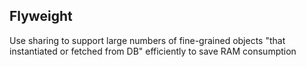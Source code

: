 ## Flyweight
Use sharing to support large numbers of fine-grained objects "that instantiated or fetched from DB" efficiently to save RAM consumption
